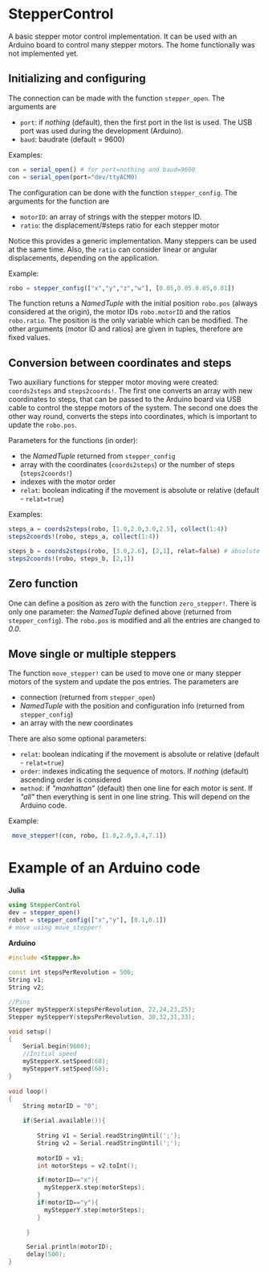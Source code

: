 # StepperControl

A basic stepper motor control implementation. It can be used with an Arduino board to control many stepper motors. The home functionally was not implemented yet.

## Initializing and configuring

The connection can be made with the function `stepper_open`. The arguments are

* `port`: if *nothing* (default), then the first port in the list is used. The USB port was used during the development (Arduino).
* `baud`: baudrate (default = 9600)

Examples:

```julia
con = serial_open() # for port=nothing and baud=9600
con = serial_open(port="dev/ttyACM0)
```

The configuration can be done with the function `stepper_config`. The arguments for the function are

* `motorID`: an array of strings with the stepper motors ID.
* `ratio`: the displacement/#steps ratio for each stepper motor

Notice this provides a generic implementation. Many steppers can be used at the same time. Also, the `ratio` can consider linear or angular displacements, depending on the application.

Example:

```julia
robo = stepper_config(["x","y","z","w"], [0.05,0.05.0.05,0.01])
```

The function retuns a *NamedTuple* with the initial position `robo.pos` (always considered at the origin), the motor IDs `robo.motorID` and the ratios `robo.ratio`. The position is the only variable which can be modified. The other arguments (motor ID and ratios) are given in tuples, therefore are fixed values.

## Conversion between coordinates and steps

Two auxiliary functions for stepper motor moving were created: `coords2steps` and `steps2coords!`. The first one converts an array with new coordinates to steps, that can be passed to the Arduino board via USB cable to control the steppe motors of the system. The second one does the other way round, converts the steps into coordinates, which is important to update the `robo.pos`.

Parameters for the functions (in order):

* the *NamedTuple* returned from `stepper_config`
* array with the  coordinates (`coords2steps`) or the number of steps (`steps2coords!`)
* indexes with the motor order
* `relat`: boolean indicating if the movement is absolute or relative (default - `relat=true`)

Examples:

```julia
steps_a = coords2steps(robo, [1.0,2.0,3.0,2.5], collect(1:4)) 
steps2coords!(robo, steps_a, collect(1:4))

steps_b = coords2steps(robo, [3.0,2.6], [2,1], relat=false) # absolute movement for "y" and "x" 
steps2coords!(robo, steps_b, [2,1])
```

## Zero function

One can define a position as zero with the function `zero_stepper!`. There is only one parameter: the *NamedTuple* defined above (returned from `stepper_config`). The `robo.pos` is modified and all the entries are changed to *0.0*.

## Move single or multiple steppers

The function `move_stepper!` can be used to move one or many stepper motors of the system and update the pos entries. The parameters are

* connection (returned from `stepper_open`)
* *NamedTuple* with the position and configuration info (returned from `stepper_config`)
* an array with the new coordinates

There are also some optional parameters:

* `relat`: boolean indicating if the movement is absolute or relative (default - `relat=true`)
* `order`: indexes indicating the sequence of motors. If *nothing* (default) ascending order is considered
* `method`: if *"manhattan"* (default) then one line for each motor is sent. If *"all"* then everything is sent in one line string. This will depend on the Arduino code.

Example:

```julia
 move_stepper!(con, robo, [1.0,2.0,3.4,7.1])  
 ```

# Example of an Arduino code

**Julia** 

```julia
using StepperControl
dev = stepper_open()
robot = stepper_config(["x","y"], [0.1,0.1])
# move using move_stepper!
```

**Arduino**

```cpp
#include <Stepper.h> 
 
const int stepsPerRevolution = 500;
String v1;
String v2; 

//Pins
Stepper myStepperX(stepsPerRevolution, 22,24,23,25); 
Stepper myStepperY(stepsPerRevolution, 30,32,31,33); 

void setup() 
{   
    Serial.begin(9600);
    //Initial speed 
    myStepperX.setSpeed(60);
    myStepperY.setSpeed(60);
} 
  
void loop() 
{ 
    String motorID = "0";

    if(Serial.available()){
        
        String v1 = Serial.readStringUntil(';'); 
        String v2 = Serial.readStringUntil(';');
        
        motorID = v1;
        int motorSteps = v2.toInt();

        if(motorID=="x"){
          myStepperX.step(motorSteps);
        }
        if(motorID=="y"){
          myStepperY.step(motorSteps);
        }
       
     }

     Serial.println(motorID);
     delay(500);
}
```